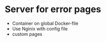 # Server for error pages

 - Container on global Docker-file
 - Use Nginix with config file
 - custom pages